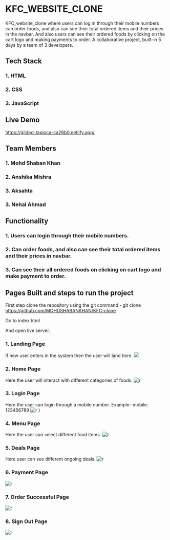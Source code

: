# KFC_WEBSITE_CLONE

KFC_website_clone where users can log in through their mobile numbers can order foods, and also can see their total ordered items and their prices in the navbar. And also users can see their ordered foods by clicking on the cart logo and making payments to order. A collaborative project, built-in 5 days by a team of 3 developers.

## Tech Stack

### 1. HTML
### 2. CSS
### 3. JavaScript

## Live Demo
https://gilded-tapioca-ca26b0.netlify.app/

## Team Members

### 1. Mohd Shaban Khan
### 2. Anshika Mishra
### 3. Aksahta
### 3. Nehal Ahmad


## Functionality

### 1. Users can login through their mobile numbers.
### 2. Can order foods, and also can see their total ordered items and their prices in navbar.
### 3. Can see their all ordered foods on clicking on cart logo and make payment to order.


  ## Pages Built and steps to run the project

First step clone the repository using the git command - git clone https://github.com/MOHDSHABANKHAN/KFC-clone

Go to index.html

And open live server.

### 1. Landing Page
If new user enters in the system then the user will land here.
<img src="https://raw.githubusercontent.com/MOHDSHABANKHAN/KFC-clone/main/images/land%20page.bmp" />

### 2. Home Page
Here the user will interact with different categories of foods.
![r](https://i.ibb.co/HV1ZXTV/Screenshot-1873.png)

### 3. Login Page
Here the user can login through a mobile number. Example- mobile: 123456789
![r](https://github.com/MOHDSHABANKHAN/KFC-clone/blob/main/images/login%20page.bmp)
)

### 4. Menu Page
Here the user can select different food items.
![r](https://github.com/MOHDSHABANKHAN/KFC-clone/blob/main/images/product%20page.bmp)

### 5. Deals Page
Here user can see different ongoing deals.
![r](https://github.com/MOHDSHABANKHAN/KFC-clone/blob/main/images/DEALPAGE.bmp)

### 6. Payment Page
![r](https://github.com/MOHDSHABANKHAN/KFC-clone/blob/main/images/payment%20page.bmp)

### 7. Order Successful Page
![r](https://github.com/MOHDSHABANKHAN/KFC-clone/blob/main/images/order%20placed%20page.bmp) 

### 8. Sign Out Page
![r](https://github.com/MOHDSHABANKHAN/KFC-clone/blob/main/images/signoutpage.bmp) 
